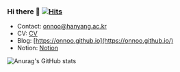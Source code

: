 ### Hi there 👋 [![Hits](https://hits.seeyoufarm.com/api/count/incr/badge.svg?url=https%3A%2F%2Fgithub.com%2Fonnoo%2Fhit-counter&count_bg=%2379C83D&title_bg=%23555555&icon=&icon_color=%23E7E7E7&title=hits&edge_flat=false)](https://hits.seeyoufarm.com)

- Contact: onnoo@hanyang.ac.kr
- CV: [CV](https://onnoo.github.io/profile/)
- Blog: [https://onnoo.github.io](https://onnoo.github.io/)
- Notion: [Notion](https://onnoo-profile.notion.site/Jaewoo-Yang-onnoo-9fdfb6d7eb9e43b38e0a8752855baf44)

![Anurag's GitHub stats](https://github-readme-stats.vercel.app/api?username=onnoo&&show_icons=true&theme=buefy)


<!--
**onnoo/onnoo** is a ✨ _special_ ✨ repository because its `README.md` (this file) appears on your GitHub profile.

Here are some ideas to get you started:

- 🔭 I’m currently working on ...
- 🌱 I’m currently learning ...
- 👯 I’m looking to collaborate on ...
- 🤔 I’m looking for help with ...
- 💬 Ask me about ...
- 📫 How to reach me: ...
- 😄 Pronouns: ...
- ⚡ Fun fact: ...
-->
